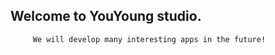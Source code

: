 

##       Welcome to YouYoung studio.
         We will develop many interesting apps in the future!
